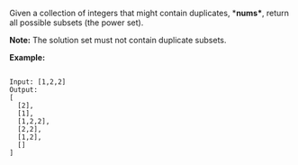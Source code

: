 Given a collection of integers that might contain duplicates, ***nums\***, return all possible subsets (the power set).

**Note:** The solution set must not contain duplicate subsets.

**Example:**

```

Input: [1,2,2]
Output:
[
  [2],
  [1],
  [1,2,2],
  [2,2],
  [1,2],
  []
]
```